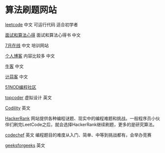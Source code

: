 # 算法刷题网站

[leetcode](http://leetcode.com/ ) 中文 可运行代码 适合初学者

[面试和算法心得](https://github.com/julycoding/The-Art-Of-Programming-By-July/blob/master/ebook/zh/Readme.md)  面试和算法心得书 中文 

[7月在线](https://www.julyedu.com/) 中文 培训网站

[个人博客](https://blog.csdn.net/v_july_v/article/details/6543438) 内容比较多 中文

[牛客](https://www.nowcoder.com/) 中文

[计蒜客](https://nanti.jisuanke.com/acm) 中文

[51NOD编程社区](http://www.51nod.com/)

[topcoder]([https://www.topcoder.com](https://www.topcoder.com/)) 虚拟设计 英文

[Codility]([https://www.codility.com](https://www.codility.com/)) 英文

[HackerRank](https://www.hackerrank.com/) 网站提供各种编程谜题、现实中的编程难题和挑战。一般程序员小伙伴们刷完LeetCode之后，就会选择HackerRank继续刷题，更多的是研究算法。

[codechef](https://www.codechef.com/) 英文 编程题目的难度从入门、简单、中等到挑战都有，会举办竞赛

[geeksforgeeks](https://www.geeksforgeeks.org/) 英文







